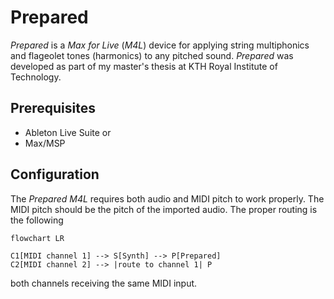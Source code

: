 # Prepared

*Prepared* is a *Max for Live* (*M4L*) device for applying string multiphonics and flageolet tones (harmonics) to any pitched sound. *Prepared* was developed as part of my master's thesis at KTH Royal Institute of Technology.

## Prerequisites

- Ableton Live Suite
or
- Max/MSP

## Configuration

The *Prepared M4L* requires both audio and MIDI pitch to work properly. The MIDI pitch should be the pitch of the imported audio. The proper routing is the following

```mermaid
flowchart LR

C1[MIDI channel 1] --> S[Synth] --> P[Prepared]
C2[MIDI channel 2] --> |route to channel 1| P
```

both channels receiving the same MIDI input.

